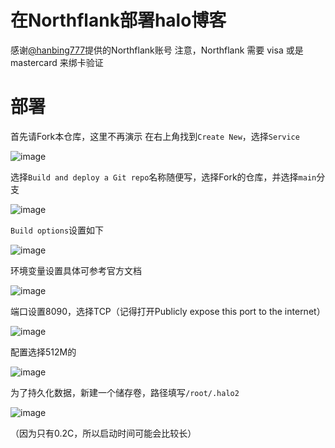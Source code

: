 # 在Northflank部署halo博客
感谢[@hanbing777](https://github.com/hanbing777)提供的Northflank账号
注意，Northflank 需要 visa 或是 mastercard 来绑卡验证
# 部署
首先请Fork本仓库，这里不再演示
在右上角找到`Create New`，选择`Service`

![image](https://github.com/V-Official-233/halo-PaaS/assets/104217168/4a923a07-6e51-451b-abca-e35a3f32b35c)

选择`Build and deploy a Git repo`名称随便写，选择Fork的仓库，并选择`main`分支

![image](https://github.com/V-Official-233/halo-PaaS/assets/104217168/b81b3855-8915-4d3b-abb5-0f01b2b61c8b)

`Build options`设置如下

![image](https://github.com/V-Official-233/halo-PaaS/assets/104217168/7c74e088-029c-4b69-b43f-794507333b8e)

环境变量设置具体可参考官方文档

![image](https://github.com/V-Official-233/halo-PaaS/assets/104217168/a57634e8-699f-40cd-a3be-e180beebf564)

端口设置8090，选择TCP（记得打开Publicly expose this port to the internet）

![image](https://github.com/V-Official-233/halo-PaaS/assets/104217168/64a448ed-816e-495f-855c-3f82b25ce39c)

配置选择512M的

![image](https://github.com/V-Official-233/halo-PaaS/assets/104217168/c06911ac-32ba-485a-9e09-37899468cb2a)

为了持久化数据，新建一个储存卷，路径填写`/root/.halo2`

![image](https://github.com/V-Official-233/halo-PaaS/assets/104217168/d9724806-50cb-4b2d-b802-a3dafa759e8d)

（因为只有0.2C，所以启动时间可能会比较长）
